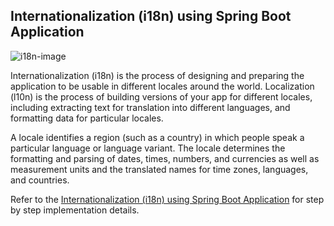 
## Internationalization (i18n) using Spring Boot Application

![i18n-image](https://miro.medium.com/max/1400/0*YIBUtsdmJWfqbv-n "INTERNATIONALIZATION USING SPRING BOOT APPLICATION")

Internationalization (i18n) is the process of designing and preparing the application to be usable in different locales around the world. Localization (l10n) is the process of building versions of your app for different locales, including extracting text for translation into different languages, and formatting data for particular locales.

A locale identifies a region (such as a country) in which people speak a particular language or language variant. The locale determines the formatting and parsing of dates, times, numbers, and currencies as well as measurement units and the translated names for time zones, languages, and countries.

Refer to the [Internationalization (i18n) using Spring Boot Application](https://natarajsbhargav.medium.com/internationalization-i18n-of-web-application-using-spring-boot-24b35cacd81) for step by step implementation details.

